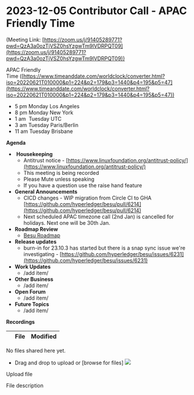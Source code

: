 # 2023-12-05 Contributor Call - APAC Friendly Time

(Meeting Link: ⁨[https://zoom.us/j/91405289771?pwd=QzA3a0ozTjVSZ0hsYzgwTm9lVDRPQT09](https://zoom.us/j/91405289771?pwd=QzA3a0ozTjVSZ0hsYzgwTm9lVDRPQT09))

APAC Friendly Time ([https://www.timeanddate.com/worldclock/converter.html?iso=20220621T010000&p1=224&p2=179&p3=1440&p4=195&p5=47](https://www.timeanddate.com/worldclock/converter.html?iso=20220621T010000&p1=224&p2=179&p3=1440&p4=195&p5=47))

- 5 pm Monday Los Angeles
- 8 pm Monday New York
- 1 am  Tuesday UTC
- 3 am Tuesday Paris/Berlin
- 11 am Tuesday Brisbane

**Agenda**

-  **Housekeeping**
  - Antitrust notice - [https://www.linuxfoundation.org/antitrust-policy/](https://www.linuxfoundation.org/antitrust-policy/)
  - This meeting is being recorded
  - Please Mute unless speaking
  - If you have a question use the raise hand feature
- **General Announcements**
  - CICD changes - WIP migration from Circle CI to GHA [https://github.com/hyperledger/besu/pull/6214](https://github.com/hyperledger/besu/pull/6214)
  - Next scheduled APAC timezone call (2nd Jan) is cancelled for holidays. Next one will be 30th Jan. 
- **Roadmap Review** 
  - [Besu Roadmap](https://lf-hyperledger.atlassian.net/wiki/display/BESU/Roadmap)
- **Release updates**
  - burn-in for 23.10.3 has started but there is a snap sync issue we're investigating - [https://github.com/hyperledger/besu/issues/6231](https://github.com/hyperledger/besu/issues/6231)
- **Work Updates**
  - /add item/
- **Other Business**
  - /add item/
- **Open Forum**
  - /add item/
- **Future Topics**
  - /add item/

  

**Recordings**

   

|     | File | Modified |
| --- | --- | --- |

No files shared here yet.

- Drag and drop to upload or [browse for files] ![](/wiki/images/icons/wait.gif)

Upload file 

File description